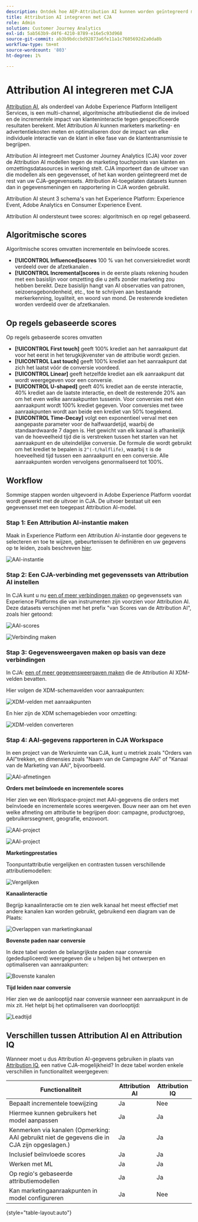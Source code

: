 ```yaml
---
description: Ontdek hoe AEP-Attribution AI kunnen worden geïntegreerd met Workspace in CJA.
title: Attribution AI integreren met CJA
role: Admin
solution: Customer Journey Analytics
exl-id: 5ab563b9-d4f6-4210-8789-e16e5c93d968
source-git-commit: ab3b9bdccbd92873a6fe11a1c7605692d2a0da8b
workflow-type: tm+mt
source-wordcount: '803'
ht-degree: 1%

---
```


# Attribution AI integreren met CJA

[Attribution AI](https://experienceleague.adobe.com/docs/experience-platform/intelligent-services/attribution-ai/overview.html?lang=en), als onderdeel van Adobe Experience Platform Intelligent Services, is een multi-channel, algoritmische attributiedienst die de invloed en de incrementele impact van klanteninteractie tegen gespecificeerde resultaten berekent. Met Attribution AI kunnen marketers marketing- en advertentiekosten meten en optimaliseren door de impact van elke individuele interactie van de klant in elke fase van de klantentransmissie te begrijpen.

Attribution AI integreert met Customer Journey Analytics (CJA) voor zover de Attribution AI modellen tegen de marketing touchpoints van klanten en omzettingsdatasources in werking stelt. CJA importeert dan de uitvoer van die modellen als een gegevensset, of het kan worden geïntegreerd met de rest van uw CJA-gegevenssets. Attribution AI-toegelaten datasets kunnen dan in gegevensmeningen en rapportering in CJA worden gebruikt.

Attribution AI steunt 3 schema&#39;s van het Experience Platform: Experience Event, Adobe Analytics en Consumer Experience Event.

Attribution AI ondersteunt twee scores: algoritmisch en op regel gebaseerd.

## Algoritmische scores

Algoritmische scores omvatten incrementele en beïnvloede scores.

* **[!UICONTROL Influenced]scores** 100 % van het conversiekrediet wordt verdeeld over de afzetkanalen .
* **[!UICONTROL Incremental]scores** in de eerste plaats rekening houden met een basislijn voor omzetting die u zelfs zonder marketing zou hebben bereikt. Deze basislijn hangt van AI observaties van patronen, seizoensgebondenheid, etc., toe te schrijven aan bestaande merkerkenning, loyaliteit, en woord van mond. De resterende kredieten worden verdeeld over de afzetkanalen.

## Op regels gebaseerde scores

Op regels gebaseerde scores omvatten

* **[!UICONTROL First touch]** geeft 100% krediet aan het aanraakpunt dat voor het eerst in het terugkijkvenster van de attributie wordt gezien.
* **[!UICONTROL Last touch]** geeft 100% krediet aan het aanraakpunt dat zich het laatst vóór de conversie voordeed.
* **[!UICONTROL Linear]** geeft hetzelfde krediet aan elk aanraakpunt dat wordt weergegeven voor een conversie.
* **[!UICONTROL U-shaped]** geeft 40% krediet aan de eerste interactie, 40% krediet aan de laatste interactie, en deelt de resterende 20% aan om het even welke aanraakpunten tussenin. Voor conversies met één aanraakpunt wordt 100% krediet gegeven. Voor conversies met twee aanraakpunten wordt aan beide een krediet van 50% toegekend.
* **[!UICONTROL Time-Decay]** volgt een exponentieel verval met een aangepaste parameter voor de halfwaardetijd, waarbij de standaardwaarde 7 dagen is. Het gewicht van elk kanaal is afhankelijk van de hoeveelheid tijd die is verstreken tussen het starten van het aanraakpunt en de uiteindelijke conversie. De formule die wordt gebruikt om het krediet te bepalen is `2^(-t/halflife)`, waarbij `t` is de hoeveelheid tijd tussen een aanraakpunt en een conversie. Alle aanraakpunten worden vervolgens genormaliseerd tot 100%.

## Workflow

Sommige stappen worden uitgevoerd in Adobe Experience Platform voordat wordt gewerkt met de uitvoer in CJA. De uitvoer bestaat uit een gegevensset met een toegepast Attribution AI-model.

### Stap 1: Een Attribution AI-instantie maken

Maak in Experience Platform een Attribution AI-instantie door gegevens te selecteren en toe te wijzen, gebeurtenissen te definiëren en uw gegevens op te leiden, zoals beschreven [hier](https://experienceleague.adobe.com/docs/experience-platform/intelligent-services/attribution-ai/user-guide.html).

![AAI-instantie](assets/aai-instance.png)

### Stap 2: Een CJA-verbinding met gegevenssets van Attribution AI instellen

In CJA kunt u nu [een of meer verbindingen maken](/help/connections/create-connection.md) op gegevenssets van Experience Platforms die van instrumenten zijn voorzien voor Attribution AI. Deze datasets verschijnen met het prefix &quot;van Scores van de Attribution AI&quot;, zoals hier getoond:

![AAI-scores](assets/aai-scores.png)

![Verbinding maken](assets/aai-create-connection.png)

### Stap 3: Gegevensweergaven maken op basis van deze verbindingen

In CJA: [een of meer gegevensweergaven maken](/help/data-views/create-dataview.md) die de Attribution AI XDM-velden bevatten.

Hier volgen de XDM-schemavelden voor aanraakpunten:

![XDM-velden met aanraakpunten](assets/touchpoint-fields.png)

En hier zijn de XDM schemagebieden voor omzetting:

![XDM-velden converteren](assets/conversion-fields.png)

### Stap 4: AAI-gegevens rapporteren in CJA Workspace

In een project van de Werkruimte van CJA, kunt u metriek zoals &quot;Orders van AAI&quot;trekken, en dimensies zoals &quot;Naam van de Campagne AAI&quot; of &quot;Kanaal van de Marketing van AAI&quot;, bijvoorbeeld.

![AAI-afmetingen](assets/aai-dims.png)



**Orders met beïnvloede en incrementele scores**

Hier zien we een Workspace-project met AAI-gegevens die orders met beïnvloede en incrementele scores weergeven. Bouw neer aan om het even welke afmeting om attributie te begrijpen door: campagne, productgroep, gebruikerssegment, geografie, enzovoort.

![AAI-project](assets/aai-project.png)

![AAI-project](assets/aai-project2.png)

**Marketingprestaties**

Toonpuntattributie vergelijken en contrasten tussen verschillende attributiemodellen:

![Vergelijken](assets/compare.png)

**Kanaalinteractie**

Begrijp kanaalinteractie om te zien welk kanaal het meest effectief met andere kanalen kan worden gebruikt, gebruikend een diagram van de Plaats:

![Overlappen van marketingkanaal](assets/mc-overlap.png)

**Bovenste paden naar conversie**

In deze tabel worden de belangrijkste paden naar conversie (gededupliceerd) weergegeven die u helpen bij het ontwerpen en optimaliseren van aanraakpunten:

![Bovenste kanalen](assets/top-channels.png)

**Tijd leiden naar conversie**

Hier zien we de aanlooptijd naar conversie wanneer een aanraakpunt in de mix zit. Het helpt bij het optimaliseren van doorlooptijd:

![Leadtijd](assets/lead-time.png)

## Verschillen tussen Attribution AI en Attribution IQ

Wanneer moet u dus Attribution AI-gegevens gebruiken in plaats van [Attribution IQ](/help/analysis-workspace/attribution/overview.md), een native CJA-mogelijkheid? In deze tabel worden enkele verschillen in functionaliteit weergegeven:

| Functionaliteit | Attribution AI | Attribution IQ |
| --- | --- | --- |
| Bepaalt incrementele toewijzing | Ja | Nee |
| Hiermee kunnen gebruikers het model aanpassen | Ja | Ja |
| Kenmerken via kanalen (Opmerking: AAI gebruikt niet de gegevens die in CJA zijn opgeslagen.) | Ja | Ja |
| Inclusief beïnvloede scores | Ja | Ja |
| Werken met ML | Ja | Ja |
| Op regio&#39;s gebaseerde attributiemodellen | Ja | Ja |
| Kan marketingaanraakpunten in model configureren | Ja | Nee |

{style=&quot;table-layout:auto&quot;}
